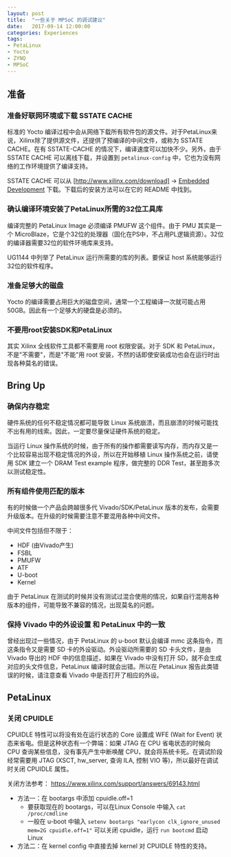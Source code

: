 ```yaml
---
layout: post
title:  "一些关于 MPSoC 的调试建议"
date:   2017-09-14 12:00:00
categories: Experiences
tags:
- PetaLinux
- Yocto
- ZYNQ
- MPSoC
---
```


## 准备

### 准备好联网环境或下载 SSTATE CACHE

标准的 Yocto 编译过程中会从网络下载所有软件包的源文件。对于PetaLinux来说，Xilinx除了提供源文件，还提供了预编译的中间文件，或称为 SSTATE CACHE。在有 SSTATE-CACHE 的情况下，编译速度可以加快不少。另外，由于 SSTATE CACHE 可以离线下载，并设置到 `petalinux-config` 中，它也为没有网络的工作环境提供了编译支持。

SSTATE CACHE 可以从 [http://www.xilinx.com/download] -> [Embedded Development](https://www.xilinx.com/support/download/index.html/content/xilinx/en/downloadNav/embedded-design-tools.html) 下载。下载后的安装方法可以在它的 README 中找到。


### 确认编译环境安装了PetaLinux所需的32位工具库

编译完整的 PetaLinux Image 必须编译 PMUFW 这个组件。由于 PMU 其实是一个 MicroBlaze，它是个32位的处理器（固化在PS中，不占用PL逻辑资源）。32位的编译器需要32位的软件环境库来支持。

UG1144 中列举了 PetaLinux 运行所需要的库的列表。要保证 host 系统能够运行32位的软件程序。

### 准备足够大的磁盘

Yocto 的编译需要占用巨大的磁盘空间，通常一个工程编译一次就可能占用 50GB。因此有一个足够大的硬盘是必须的。

### 不要用root安装SDK和PetaLinux

其实 Xilinx 全线软件工具都不需要用 root 权限安装。对于 SDK 和 PetaLinux，不是"不需要"，而是"不能"用 root 安装，不然的话即使安装成功也会在运行时出现各种莫名的错误。

## Bring Up

### 确保内存稳定

硬件系统的任何不稳定情况都可能导致 Linux 系统崩溃，而且崩溃的时候可能找不出有用的线索。因此，一定要尽量保证硬件系统的稳定。

当运行 Linux 操作系统的时候，由于所有的操作都需要读写内存，而内存又是一个比较容易出现不稳定情况的外设，所以在开始移植 Linux 操作系统之前，请使用 SDK 建立一个 DRAM Test example 程序，做完整的 DDR Test，甚至跑多次以测试稳定性。

### 所有组件使用匹配的版本

有的时候做一个产品会跨越很多代 Vivado/SDK/PetaLinux 版本的发布，会需要升级版本。在升级的时候需要注意不要混用各种中间文件。

中间文件包括但不限于：
- HDF (由Vivado产生)
- FSBL
- PMUFW
- ATF
- U-boot
- Kernel

由于 PetaLinux 在测试的时候并没有测试过混合使用的情况，如果自行混用各种版本的组件，可能导致不兼容的情况，出现莫名的问题。


### 保持 Vivado 中的外设设置 和 PetaLinux 中的一致 

曾经出现过一些情况，由于 PetaLinux 的 u-boot 默认会编译 mmc 这条指令，而这条指令又是需要 SD 卡的外设驱动。外设驱动所需要的 SD 卡头文件，是由 Vivado 导出的 HDF 中的信息描述，如果在 Vivado 中没有打开 SD，就不会生成对应的头文件信息，PetaLinux 编译时就会出错。所以在 PetaLinux 报告此类错误的时候，请注意查看 Vivado 中是否打开了相应的外设。

## PetaLinux

### 关闭 CPUIDLE
CPUIDLE 特性可以将没有处在运行状态的 Core 设置成 WFE (Wait for Event) 状态来省电。但是这种状态有一个弊端：如果 JTAG 在 CPU 省电状态的时候向 CPU 查询某些信息，没有事先产生中断唤醒 CPU，就会将系统卡死。在调试阶段经常需要用 JTAG (XSCT, hw_server, 查询 ILA, 控制 VIO 等)，所以最好在调试时关闭 CPUIDLE 属性。

关闭方法参考： https://www.xilinx.com/support/answers/69143.html

- 方法一：在 bootargs 中添加 cpuidle.off=1
    - 要获取现在的 bootargs，可以在Linux Console 中输入 `cat /proc/cmdline`
    - 一般在 u-boot 中输入 `setenv bootargs "earlycon clk_ignore_unused mem=2G cpuidle.off=1"` 可以关闭 cpuidle，运行 `run bootcmd` 启动 Linux
- 方法二：在 kernel config 中直接去掉 kernel 对 CPUIDLE 特性的支持。
